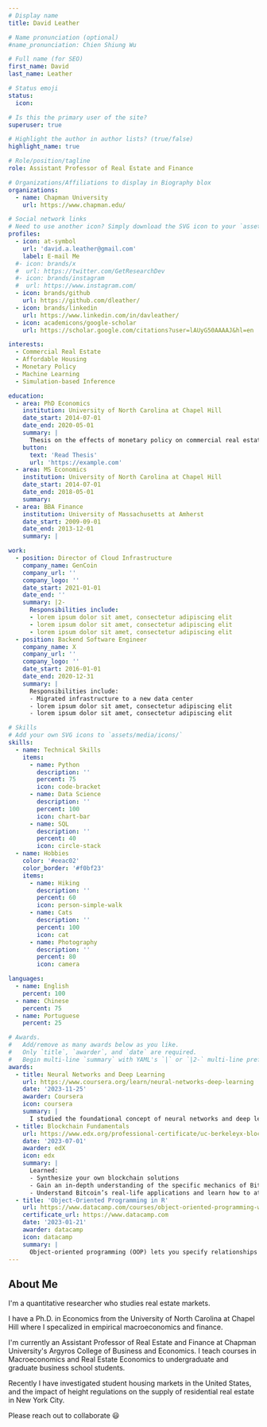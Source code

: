 ```yaml
---
# Display name
title: David Leather

# Name pronunciation (optional)
#name_pronunciation: Chien Shiung Wu

# Full name (for SEO)
first_name: David
last_name: Leather

# Status emoji
status:
  icon:

# Is this the primary user of the site?
superuser: true

# Highlight the author in author lists? (true/false)
highlight_name: true

# Role/position/tagline
role: Assistant Professor of Real Estate and Finance

# Organizations/Affiliations to display in Biography blox
organizations:
  - name: Chapman University
    url: https://www.chapman.edu/

# Social network links
# Need to use another icon? Simply download the SVG icon to your `assets/media/icons/` folder.
profiles:
  - icon: at-symbol
    url: 'david.a.leather@gmail.com'
    label: E-mail Me
  #- icon: brands/x
  #  url: https://twitter.com/GetResearchDev
  #- icon: brands/instagram
  #  url: https://www.instagram.com/
  - icon: brands/github
    url: https://github.com/dleather/
  - icon: brands/linkedin
    url: https://www.linkedin.com/in/davleather/
  - icon: academicons/google-scholar
    url: https://scholar.google.com/citations?user=lAUyG50AAAAJ&hl=en

interests:
  - Commercial Real Estate
  - Affordable Housing
  - Monetary Policy
  - Machine Learning
  - Simulation-based Inference

education:
  - area: PhD Economics
    institution: University of North Carolina at Chapel Hill
    date_start: 2014-07-01
    date_end: 2020-05-01
    summary: |
      Thesis on the effects of monetary policy on commercial real estate markets, and estimation of the redevelopment option embeddeded real estate prices across uses.
    button:
      text: 'Read Thesis'
      url: 'https://example.com'
  - area: MS Economics
    institution: University of North Carolina at Chapel Hill
    date_start: 2014-07-01
    date_end: 2018-05-01
    summary: 
  - area: BBA Finance
    institution: University of Massachusetts at Amherst
    date_start: 2009-09-01
    date_end: 2013-12-01
    summary: |

work:
  - position: Director of Cloud Infrastructure
    company_name: GenCoin
    company_url: ''
    company_logo: ''
    date_start: 2021-01-01
    date_end: ''
    summary: |2-
      Responsibilities include:
      - lorem ipsum dolor sit amet, consectetur adipiscing elit
      - lorem ipsum dolor sit amet, consectetur adipiscing elit
      - lorem ipsum dolor sit amet, consectetur adipiscing elit
  - position: Backend Software Engineer
    company_name: X
    company_url: ''
    company_logo: ''
    date_start: 2016-01-01
    date_end: 2020-12-31
    summary: |
      Responsibilities include:
      - Migrated infrastructure to a new data center
      - lorem ipsum dolor sit amet, consectetur adipiscing elit
      - lorem ipsum dolor sit amet, consectetur adipiscing elit

# Skills
# Add your own SVG icons to `assets/media/icons/`
skills:
  - name: Technical Skills
    items:
      - name: Python
        description: ''
        percent: 75
        icon: code-bracket
      - name: Data Science
        description: ''
        percent: 100
        icon: chart-bar
      - name: SQL
        description: ''
        percent: 40
        icon: circle-stack
  - name: Hobbies
    color: '#eeac02'
    color_border: '#f0bf23'
    items:
      - name: Hiking
        description: ''
        percent: 60
        icon: person-simple-walk
      - name: Cats
        description: ''
        percent: 100
        icon: cat
      - name: Photography
        description: ''
        percent: 80
        icon: camera

languages:
  - name: English
    percent: 100
  - name: Chinese
    percent: 75
  - name: Portuguese
    percent: 25

# Awards.
#   Add/remove as many awards below as you like.
#   Only `title`, `awarder`, and `date` are required.
#   Begin multi-line `summary` with YAML's `|` or `|2-` multi-line prefix and indent 2 spaces below.
awards:
  - title: Neural Networks and Deep Learning
    url: https://www.coursera.org/learn/neural-networks-deep-learning
    date: '2023-11-25'
    awarder: Coursera
    icon: coursera
    summary: |
      I studied the foundational concept of neural networks and deep learning. By the end, I was familiar with the significant technological trends driving the rise of deep learning; build, train, and apply fully connected deep neural networks; implement efficient (vectorized) neural networks; identify key parameters in a neural network’s architecture; and apply deep learning to your own applications.
  - title: Blockchain Fundamentals
    url: https://www.edx.org/professional-certificate/uc-berkeleyx-blockchain-fundamentals
    date: '2023-07-01'
    awarder: edX
    icon: edx
    summary: |
      Learned:
      - Synthesize your own blockchain solutions
      - Gain an in-depth understanding of the specific mechanics of Bitcoin
      - Understand Bitcoin’s real-life applications and learn how to attack and destroy Bitcoin, Ethereum, smart contracts and Dapps, and alternatives to Bitcoin’s Proof-of-Work consensus algorithm
  - title: 'Object-Oriented Programming in R'
    url: https://www.datacamp.com/courses/object-oriented-programming-with-s3-and-r6-in-r
    certificate_url: https://www.datacamp.com
    date: '2023-01-21'
    awarder: datacamp
    icon: datacamp
    summary: |
      Object-oriented programming (OOP) lets you specify relationships between functions and the objects that they can act on, helping you manage complexity in your code. This is an intermediate level course, providing an introduction to OOP, using the S3 and R6 systems. S3 is a great day-to-day R programming tool that simplifies some of the functions that you write. R6 is especially useful for industry-specific analyses, working with web APIs, and building GUIs.
---
```


## About Me

I'm a quantitative researcher who studies real estate markets.

I have a Ph.D. in Economics from the University of North Carolina at Chapel Hill where I specalized in empirical macroeconomics and finance.

I'm currently an Assistant Professor of Real Estate and Finance at Chapman University's Argyros College of Business and Economics. I teach courses in Macroeconomics and Real Estate Economics to undergraduate and graduate business school students.  

Recently I have investigated student housing markets in the United States, and the impact of height regulations on the supply of residential real estate in New York City.

Please reach out to collaborate 😃